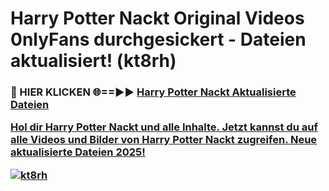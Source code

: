# Harry Potter Nackt Original Videos 0nlyFans durchgesickert - Dateien aktualisiert! (kt8rh)

<h3>🔴 HIER KLICKEN 🌐==►► <a href="https://tinyurl.com/h6vf6nb8" rel="nofollow">Harry Potter Nackt Aktualisierte Dateien

Hol dir Harry Potter Nackt und alle Inhalte. Jetzt kannst du auf alle Videos und Bilder von Harry Potter Nackt zugreifen. Neue aktualisierte Dateien 2025!

[![kt8rh](https://i.imgur.com/sD4kR3V.gif)](https://tinyurl.com/h6vf6nb8)
